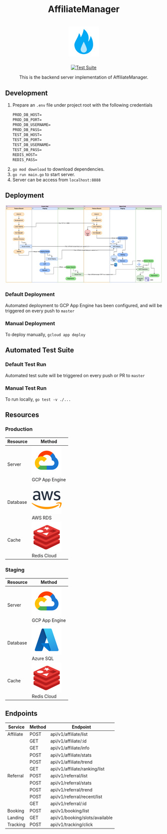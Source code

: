 <h1 align = "center"> AffiliateManager </h1>

<h1 align = "center"> <img src="asset/icon.png"> </h1>

<div align="center">

[![Test Suite](https://github.com/aaronangxz/AffiliateManager/actions/workflows/test.yml/badge.svg)](https://github.com/aaronangxz/AffiliateManager/actions/workflows/test.yml)

</div>

<div align="center">This is the backend server implementation of AffiliateManager.</div>

<h2> Development </h2>

1. Prepare an `.env` file under project root with the following credentials
    ```
    PROD_DB_HOST=
    PROD_DB_PORT=
    PROD_DB_USERNAME=
    PROD_DB_PASS=
    TEST_DB_HOST=
    TEST_DB_PORT=
    TEST_DB_USERNAME=
    TEST_DB_PASS=
    REDIS_HOST=
    REDIS_PASS=
    ```
2. `go mod download` to download dependencies.
3. `go run main.go` to start server.
4. Server can be access from `localhost:8888`

<h2> Deployment </h2>

<img src="asset/deployment_diagram.png">

<h3> Default Deployment </h3>

Automated deployment to GCP App Engine has been configured, and will be triggered on every push to `master`

<h3> Manual Deployment </h3>

To deploy manually, `gcloud app deploy`

<h2> Automated Test Suite </h2>

<h3> Default Test Run </h3>

Automated test suite will be triggered on every push or PR to `master`

<h3> Manual Test Run</h3>

To run locally, `go test -v ./...`

<h2> Resources </h2>

<h3>Production</h3>

| Resource | Method                                          | 
|----------|-------------------------------------------------|
| Server   | <img src="asset/gcloud.svg"><br/>GCP App Engine |
| Database | <img src="asset/aws.svg"><br/>AWS RDS           |
| Cache    | <img src="asset/redis.svg"><br/>Redis Cloud     |

<h3>Staging</h3>

| Resource | Method                                          | 
|----------|-------------------------------------------------|
| Server   | <img src="asset/gcloud.svg"><br/>GCP App Engine |
| Database | <img src="asset/azure.svg"><br/>Azure SQL       |
| Cache    | <img src="asset/redis.svg"><br/>Redis Cloud     |

<h2> Endpoints </h2>

| Service   | Method | Endpoint                       | 
|-----------|--------|--------------------------------|
| Affiliate | POST   | api/v1/affiliate/list          |
|           | GET    | api/v1/affiliate/:id           |
|           | GET    | api/v1/affiliate/info          |
|           | POST   | api/v1/affiliate/stats         |
|           | POST   | api/v1/affiliate/trend         |
|           | GET    | api/v1/affiliate/ranking/list  |
| Referral  | POST   | api/v1/referral/list           |
|           | POST   | api/v1/referral/stats          |
|           | POST   | api/v1/referral/trend          |
|           | POST   | api/v1/referral/recent/list    |
|           | GET    | api/v1/referral/:id            |
| Booking   | POST   | api/v1/booking/list            |
| Landing   | GET    | api/v1/booking/slots/available |
| Tracking  | POST   | api/v1/tracking/click          |

